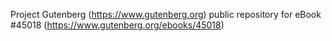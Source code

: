 Project Gutenberg (https://www.gutenberg.org) public repository for eBook #45018 (https://www.gutenberg.org/ebooks/45018)
